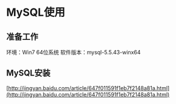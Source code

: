# MySQL使用

## 准备工作

 环境：Win7 64位系统
 软件版本：mysql-5.5.43-winx64

## MySQL安装

 [http://jingyan.baidu.com/article/647f011591f1eb7f2148a81a.html](http://jingyan.baidu.com/article/647f011591f1eb7f2148a81a.html)